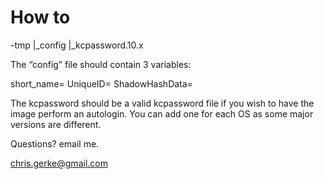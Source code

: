 # How to

-tmp
  |_config
  |_kcpassword.10.x 

The “config” file should contain 3 variables:

short_name=
UniqueID=
ShadowHashData=

The kcpassword should be a valid kcpassword file if you wish to have the image perform an autologin. You can add one for each OS as some major versions are different.

Questions? email me. 

chris.gerke@gmail.com